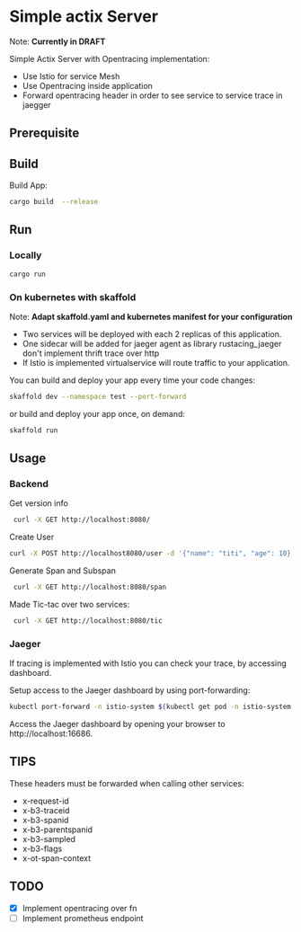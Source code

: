 # Simple actix Server

Note: **Currently in DRAFT**

Simple Actix Server with Opentracing implementation:

- Use Istio for service Mesh
- Use Opentracing inside application
- Forward opentracing header in order to see service to service trace in jaegger

## Prerequisite

## Build

Build App:

```sh
cargo build  --release
```

## Run

### Locally

```sh
cargo run
```

### On kubernetes with skaffold

Note: **Adapt skaffold.yaml and kubernetes manifest for your configuration**

- Two services will be deployed with each 2 replicas of this application.
- One sidecar will be added for jaeger agent as library rustacing_jaeger don't implement thrift trace over http
- If Istio is implemented virtualservice will route traffic to your application.

You can build and deploy your app every time your code changes:

```sh
skaffold dev --namespace test --port-forward 
```

or build and deploy your app once, on demand:

```sh
skaffold run
```

## Usage

### Backend

Get version info

```sh
 curl -X GET http://localhost:8080/
```

Create User

```sh
curl -X POST http://localhost8080/user -d '{"name": "titi", "age": 10}'
```

Generate Span and Subspan

```sh
 curl -X GET http://localhost:8080/span
```

Made Tic-tac over two services:

```sh
 curl -X GET http://localhost:8080/tic
```

### Jaeger

If tracing is implemented with Istio you can check your trace, by accessing dashboard.

Setup access to the Jaeger dashboard by using port-forwarding:

```sh
kubectl port-forward -n istio-system $(kubectl get pod -n istio-system -l app=jaeger -o jsonpath='{.items[0].metadata.name}') 16686:16686 &
```

Access the Jaeger dashboard by opening your browser to http://localhost:16686.

## TIPS

These headers must be forwarded when calling other services:

- x-request-id
- x-b3-traceid
- x-b3-spanid
- x-b3-parentspanid
- x-b3-sampled
- x-b3-flags
- x-ot-span-context

## TODO

- [x] Implement opentracing over fn
- [ ] Implement prometheus endpoint